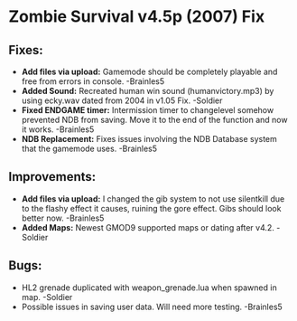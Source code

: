 # Zombie Survival v4.5p (2007) Fix
## Fixes:
- **Add files via upload:** Gamemode should be completely playable and free from errors in console. -Brainles5
- **Added Sound:** Recreated human win sound (humanvictory.mp3) by using ecky.wav dated from 2004 in v1.05 Fix. -Soldier
- **Fixed ENDGAME timer:** Intermission timer to changelevel somehow prevented NDB from saving. Move it to the end of the function and now it works. -Brainles5
- **NDB Replacement:** Fixes issues involving the NDB Database system that the gamemode uses. -Brainles5
## Improvements:
- **Add files via upload:** I changed the gib system to not use silentkill due to the flashy effect it causes, ruining the gore effect. Gibs should look better now. -Brainles5
- **Added Maps:** Newest GMOD9 supported maps or dating after v4.2. -Soldier
## Bugs:
- HL2 grenade duplicated with weapon_grenade.lua when spawned in map. -Soldier
- Possible issues in saving user data. Will need more testing. -Brainles5